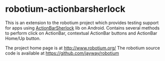 robotium-actionbarsherlock
=============

This is an extension to the robotium project which provides testing support for apps using [ActionBarSherlock](http://actionbarsherlock.com/) lib on Android.
Contains several methods to perform click on ActionBar, contextual ActionBar buttons and ActionBar Home/Up button.

The project home page is at http://www.robotium.org/
The robotium source code is available at https://github.com/jayway/robotium
